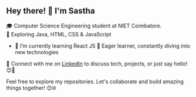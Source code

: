## Hey there! 👋 I'm Sastha

🎓 Computer Science Engineering student at NIET Coimbatore.  
🌟  Exploring Java, HTML, CSS & JavaScript
- 🌱 I’m currently learning React JS
🚀 Eager learner, constantly diving into new technologies  

🔗 Connect with me on [LinkedIn](https://www.linkedin.com/in/yogasastha) to discuss tech, projects, or just say hello! 😊👋

Feel free to explore my repositories. Let's collaborate and build amazing things together! 😊🌐
